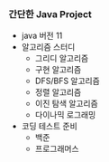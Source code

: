 ### 간단한 Java Project
- java 버전 11
- 알고리즘 스터디
  - 그리디 알고리즘
  - 구현 알고리즘
  - DFS/BFS 알고리즘
  - 정렬 알고리즘
  - 이진 탐색 알고리즘
  - 다이나믹 로그래밍
- 코딩 테스트 준비 
  - 백준
  - 프로그래머스